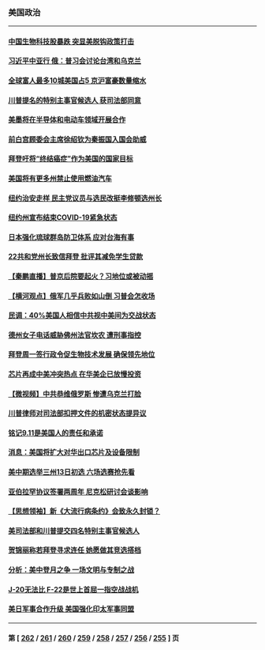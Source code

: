 ### 美国政治
---
#### [中国生物科技股暴跌 突显美脱钩政策打击](../../pages/ncid1078159/n13824275.md) 
#### [习近平中亚行 俄：普习会讨论台湾和乌克兰](../../pages/ncid1078159/n13824173.md) 
#### [全球富人最多10城美国占5 京沪富豪数量缩水](../../pages/ncid1078159/n13824278.md) 
#### [川普提名的特别主事官候选人 获司法部同意](../../pages/ncid1078159/n13824228.md) 
#### [美墨将在半导体和电动车领域开展合作](../../pages/ncid1078159/n13823880.md) 
#### [前白宫顾委会主席徐绍钦为秦振国入国会助威](../../pages/ncid1078159/n13823795.md) 
#### [拜登吁将“终结癌症”作为美国的国家目标](../../pages/ncid1078159/n13823762.md) 
#### [美国将有更多州禁止使用燃油汽车](../../pages/ncid1078159/n13823588.md) 
#### [纽约治安走样 民主党议员与选民改挺李修顿选州长](../../pages/ncid1078159/n13823725.md) 
#### [纽约州宣布结束COVID-19紧急状态](../../pages/ncid1078159/n13823701.md) 
#### [日本强化琉球群岛防卫体系 应对台海有事](../../pages/ncid1078159/n13823710.md) 
#### [22共和党州长致信拜登 批评其减免学生贷款](../../pages/ncid1078159/n13823615.md) 
#### [【秦鹏直播】普京后院要起火？习地位或被动摇](../../pages/ncid1078159/n13823594.md) 
#### [【横河观点】俄军几乎兵败如山倒 习普会怎收场](../../pages/ncid1078159/n13823556.md) 
#### [民调：40%美国人相信中共视中美间为交战状态](../../pages/ncid1078159/n13823584.md) 
#### [德州女子电话威胁佛州法官坎农 遭刑事指控](../../pages/ncid1078159/n13823524.md) 
#### [拜登周一签行政令促生物技术发展 确保领先地位](../../pages/ncid1078159/n13823369.md) 
#### [芯片再成中美冲突热点 在华美企已放慢投资](../../pages/ncid1078159/n13823433.md) 
#### [【微视频】中共恭维俄罗斯 惨遭乌克兰打脸](../../pages/ncid1078159/n13823347.md) 
#### [川普律师对司法部扣押文件的机密状态提异议](../../pages/ncid1078159/n13823153.md) 
#### [铭记9.11是美国人的责任和承诺](../../pages/ncid1078159/n13822941.md) 
#### [消息：美国将扩大对华出口芯片及设备限制](../../pages/ncid1078159/n13822921.md) 
#### [美中期选举三州13日初选 六场选赛抢先看](../../pages/ncid1078159/n13822741.md) 
#### [亚伯拉罕协议签署两周年 尼克松研讨会谈影响](../../pages/ncid1078159/n13822866.md) 
#### [【思想领袖】新《大流行病条约》会致永久封锁？](../../pages/ncid1078159/n13810045.md) 
#### [美司法部和川普提交四名特别主事官候选人](../../pages/ncid1078159/n13822626.md) 
#### [贺锦丽称若拜登寻求连任 她愿做其竞选搭档](../../pages/ncid1078159/n13822648.md) 
#### [分析：美中登月之争 一场文明与专制之战](../../pages/ncid1078159/n13819724.md) 
#### [J-20无法比 F-22是世上首屈一指空战战机](../../pages/ncid1078159/n13819734.md) 
#### [美日军事合作升级 美国强化印太军事同盟](../../pages/ncid1078159/n13822055.md) 

---
#### 第 [ [262](./262.md) / [261](./261.md) / [260](./260.md) / [259](./259.md) / [258](./258.md) / [257](./257.md) / [256](./256.md) / [255](./255.md) ] 页
